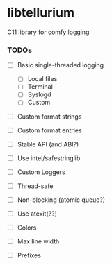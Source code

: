 # libtellurium
C11 library for comfy logging


### TODOs

 - [ ] Basic single-threaded logging
   - [ ] Local files
   - [ ] Terminal
   - [ ] Syslogd
   - [ ] Custom
 - [ ] Custom format strings
 - [ ] Custom format entries
 - [ ] Stable API (and ABI?)
 - [ ] Use intel/safestringlib
 - [ ] Custom Loggers
 - [ ] Thread-safe
 - [ ] Non-blocking (atomic queue?)
 - [ ] Use atexit(??)
 - [ ] Colors
 - [ ] Max line width
 - [ ] Prefixes


